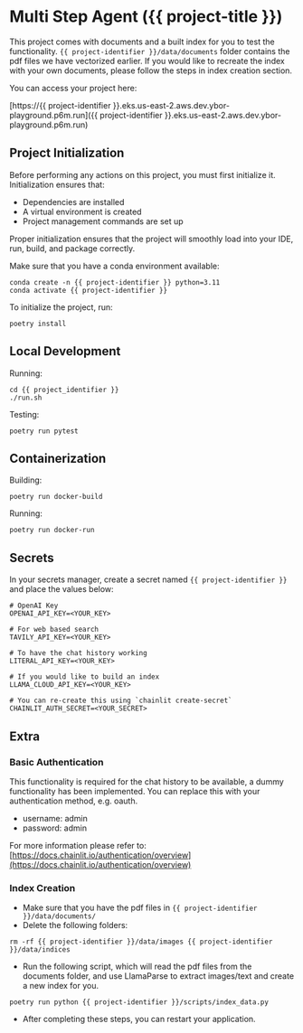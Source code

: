 # Multi Step Agent ({{ project-title }})

This project comes with documents and a built index for you to test the functionality. `{{ project-identifier }}/data/documents` folder contains the pdf files we have vectorized earlier. If you would like to recreate the index with your own documents, please follow the steps in index creation section.

You can access your project here:

[https://{{ project-identifier }}.eks.us-east-2.aws.dev.ybor-playground.p6m.run]({{ project-identifier }}.eks.us-east-2.aws.dev.ybor-playground.p6m.run)

## Project Initialization

Before performing any actions on this project, you must first initialize it. Initialization ensures that:

- Dependencies are installed
- A virtual environment is created
- Project management commands are set up

Proper initialization ensures that the project will smoothly load into your IDE, run, build, and package correctly.

Make sure that you have a conda environment available:

```shell
conda create -n {{ project-identifier }} python=3.11
conda activate {{ project-identifier }}
```

To initialize the project, run:

```shell
poetry install
```

## Local Development

Running:

```shell
cd {{ project_identifier }}
./run.sh
```

Testing:

```shell
poetry run pytest
```

## Containerization

Building:

```shell
poetry run docker-build
```

Running:

```shell
poetry run docker-run
```

## Secrets

In your secrets manager, create a secret named `{{ project-identifier }}` and place the values below:

```shell
# OpenAI Key
OPENAI_API_KEY=<YOUR_KEY>

# For web based search
TAVILY_API_KEY=<YOUR_KEY>

# To have the chat history working
LITERAL_API_KEY=<YOUR_KEY>

# If you would like to build an index
LLAMA_CLOUD_API_KEY=<YOUR_KEY>

# You can re-create this using `chainlit create-secret`
CHAINLIT_AUTH_SECRET=<YOUR_SECRET>
```

## Extra

### Basic Authentication

This functionality is required for the chat history to be available, a dummy functionality has been implemented. You can replace this with your authentication method, e.g. oauth.

- username: admin
- password: admin

For more information please refer to: [https://docs.chainlit.io/authentication/overview](https://docs.chainlit.io/authentication/overview)

### Index Creation

- Make sure that you have the pdf files in `{{ project-identifier }}/data/documents/`
- Delete the following folders:

```shell
rm -rf {{ project-identifier }}/data/images {{ project-identifier }}/data/indices
```

- Run the following script, which will read the pdf files from the documents folder, and use LlamaParse to extract images/text and create a new index for you.

```shell
poetry run python {{ project-identifier }}/scripts/index_data.py
```

- After completing these steps, you can restart your application.
